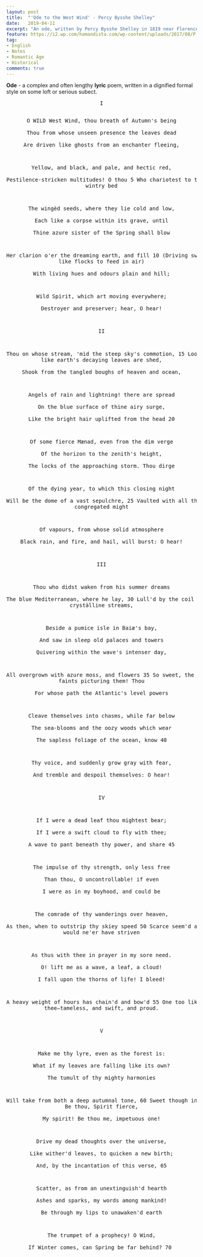 ```yaml
---
layout: post
title:  "'Ode to the West Wind' - Percy Bysshe Shelley"
date:   2019-04-11
excerpt: "An ode, written by Percy Bysshe Shelley in 1819 near Florence, Italy. It was originally published in 1820 by Charles in London as part of the collection Prometheus Unbound, A Lyrical Drama in Four Acts, With Other Poems"
feature: https://i2.wp.com/hamandista.com/wp-content/uploads/2017/08/P.-B.-Shelly%E2%80%99s-%E2%80%9COde-to-the-West-Wind%E2%80%9DHamandista-Academy.jpg?fit=738%2C532
tag:
- English
- Notes
- Romantic Age 
- Historical
comments: true
---
```


**Ode** - a complex and often lengthy **lyric** poem, written in a dignified formal style on some loft or serious subect. 


<center><pre>
I

O WILD West Wind, thou breath of Autumn's being	 
  Thou from whose unseen presence the leaves dead	 
Are driven like ghosts from an enchanter fleeing,	 
 
  Yellow, and black, and pale, and hectic red,	 
Pestilence-stricken multitudes! O thou	         5
  Who chariotest to their dark wintry bed	 
 
The wingèd seeds, where they lie cold and low,	 
  Each like a corpse within its grave, until	 
Thine azure sister of the Spring shall blow	 
 
  Her clarion o'er the dreaming earth, and fill	  10
(Driving sweet buds like flocks to feed in air)	 
  With living hues and odours plain and hill;	 
 
Wild Spirit, which art moving everywhere;	 
Destroyer and preserver; hear, O hear!	 
 
II

Thou on whose stream, 'mid the steep sky's commotion,	  15
  Loose clouds like earth's decaying leaves are shed,	 
Shook from the tangled boughs of heaven and ocean,	 
 
  Angels of rain and lightning! there are spread	 
On the blue surface of thine airy surge,	 
  Like the bright hair uplifted from the head	  20
 
Of some fierce Mænad, even from the dim verge	 
  Of the horizon to the zenith's height,	 
The locks of the approaching storm. Thou dirge	 
 
  Of the dying year, to which this closing night	 
Will be the dome of a vast sepulchre,	  25
  Vaulted with all thy congregated might	 
 
Of vapours, from whose solid atmosphere	 
Black rain, and fire, and hail, will burst: O hear!	 
 
III

Thou who didst waken from his summer dreams	 
  The blue Mediterranean, where he lay,	  30
Lull'd by the coil of his crystàlline streams,	 
 
  Beside a pumice isle in Baiæ's bay,	 
And saw in sleep old palaces and towers	 
  Quivering within the wave's intenser day,	 
 
All overgrown with azure moss, and flowers	  35
  So sweet, the sense faints picturing them! Thou	 
For whose path the Atlantic's level powers	 
 
  Cleave themselves into chasms, while far below	 
The sea-blooms and the oozy woods which wear	 
  The sapless foliage of the ocean, know	  40
 
Thy voice, and suddenly grow gray with fear,	 
And tremble and despoil themselves: O hear!	 
 
IV

If I were a dead leaf thou mightest bear;	 
  If I were a swift cloud to fly with thee;	 
A wave to pant beneath thy power, and share	  45
 
  The impulse of thy strength, only less free	 
Than thou, O uncontrollable! if even	 
  I were as in my boyhood, and could be	 
 
The comrade of thy wanderings over heaven,	 
  As then, when to outstrip thy skiey speed	  50
Scarce seem'd a vision—I would ne'er have striven	 
 
  As thus with thee in prayer in my sore need.	 
O! lift me as a wave, a leaf, a cloud!	 
  I fall upon the thorns of life! I bleed!	 
 
A heavy weight of hours has chain'd and bow'd	  55
One too like thee—tameless, and swift, and proud.	 
 
V

Make me thy lyre, even as the forest is:	 
  What if my leaves are falling like its own?	 
The tumult of thy mighty harmonies	 
 
  Will take from both a deep autumnal tone,	  60
Sweet though in sadness. Be thou, Spirit fierce,	 
  My spirit! Be thou me, impetuous one!	 
 
Drive my dead thoughts over the universe,	 
  Like wither'd leaves, to quicken a new birth;	 
And, by the incantation of this verse,	  65
 
  Scatter, as from an unextinguish'd hearth	 
Ashes and sparks, my words among mankind!	 
  Be through my lips to unawaken'd earth	 
 
The trumpet of a prophecy! O Wind,	 
If Winter comes, can Spring be far behind?	  70
</pre> </center>